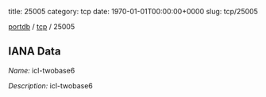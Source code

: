 title: 25005
category: tcp
date: 1970-01-01T00:00:00+0000
slug: tcp/25005

[portdb](/) / [tcp](/category/tcp.html) / 25005


## IANA Data

_Name:_ icl-twobase6

_Description:_ icl-twobase6

